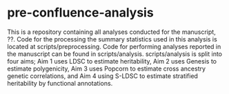 # pre-confluence-analysis
This is a repository containing all analyses conducted for the manuscript, ??. Code for the processing the summary statistics used in this analysis is located at scripts/preprocessing. Code for performing analyses reported in the manuscript can be found in scripts/analysis. scripts/analysis is split into four aims; Aim 1 uses LDSC to estimate heritability, Aim 2 uses Genesis to estimate polygenicity, Aim 3 uses Popcorn to estimate cross ancestry genetic correlations, and Aim 4 using S-LDSC to estimate stratified heritability by functional annotations. 
